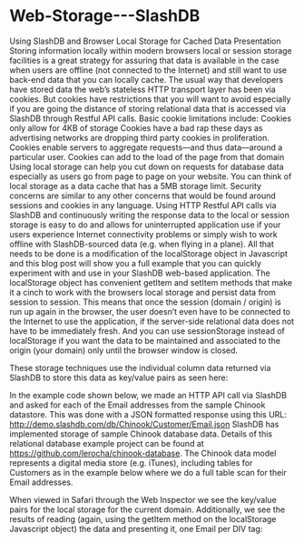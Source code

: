 # Web-Storage---SlashDB
Using SlashDB and Browser Local Storage for Cached Data Presentation
Storing information locally within modern browsers local or session storage facilities is a great strategy for assuring that data is available in the case when users are offline (not connected to the Internet) and still want to use back-end data that you can locally cache.  The usual way that developers have stored data the web’s stateless HTTP transport layer has been via cookies. But cookies have restrictions that you will want to avoid especially if you are going the distance of storing relational data that is accessed via SlashDB through Restful API calls.  Basic cookie limitations include:
Cookies only allow for 4KB of storage
Cookies have a bad rap these days as advertising networks are dropping third party cookies in proliferation.  Cookies enable servers to aggregate requests—and thus data—around a particular user.
Cookies can add to the load of the page from that domain
Using local storage can help you cut down on requests for database data especially as users go from page to page on your website.  You can think of local storage as a data cache that has a 5MB storage limit.    Security concerns are similar to any other concerns that would be found around sessions and cookies in any language.
Using HTTP Restful API calls via SlashDB and continuously writing the response data to the local or session storage is easy to do and allows for uninterrupted application use if your users experience Internet connectivity problems or simply wish to work offline with SlashDB-sourced data (e.g. when flying in a plane).   All that needs to be done is a modification of the localStorage object in Javascript and this blog post will show you a full example that you can quickly experiment with and use in your SlashDB web-based application.  The localStorage object has convenient getItem and setItem methods that make it a cinch to work with the browsers local storage and persist data from session to session.  This means that once the session (domain / origin) is run up again in the browser, the user doesn’t even have to be connected to the Internet to use the application, if the server-side relational data does not have to be immediately fresh.  And you can use sessionStorage instead of localStorage if you want the data to be maintained and associated to the origin (your domain) only until the browser window is closed.

These storage techniques use the individual column data returned via SlashDB to store this data as key/value pairs as seen here:





<script>
  localStorage.setItem("BillingCountry", "Brazil");
  sessionStorage.setItem("BillingPostalCode", "12202-9293");
</script>



In the example code shown below, we made an HTTP API call via SlashDB and asked for each of the Email addresses from the sample Chinook datastore.  This was done with a JSON formatted response using this URL:  http://demo.slashdb.com/db/Chinook/Customer/Email.json
SlashDB has implemented storage of sample Chinook database data.  Details of this relational database example project can be found at https://github.com/lerocha/chinook-database.  The Chinook data model represents a digital media store (e.g. iTunes), including tables for Customers as in the example below where we do a full table scan for their Email addresses.

When viewed in Safari through the Web Inspector we see the key/value pairs for the local storage for the current domain.  Additionally, we see the results of reading (again, using the getItem method on the localStorage Javascript object) the data and presenting it, one Email per DIV tag:
